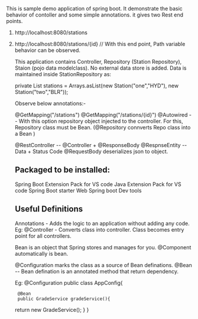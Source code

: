 This is sample demo application of spring boot. It demonstrate the basic behavior of contoller and some simple annotations. 
it gives two Rest end points.
1. http://localhost:8080/stations
2. http://localhost:8080/stations/{id}  // With this end point, Path variable behavior can be observed.

   This application contains Controller, Repository (Station Repository), Staion (pojo data modelclass).
   No external data store is added. Data is maintained inside StationRepository as:

   private List<Station> stations =  Arrays.asList(new Station("one","HYD"), new Station("two","BLR"));

   Observe below annotations:-

   @GetMapping("/stations")
   @GetMapping("/stations/{id}")
   @Autowired -- With this option repository object injected to the controller. For this, Repository class must be Bean. (@Repository connverts Repo class into a Bean )

   @RestController -- @Controller + @ResponseBody
   @RespnseEntity -- Data + Status Code
   @RequestBody deserializes json to object.

   Packaged to be installed:
   -------------------------
   Spring Boot Extension Pack for VS code
   Java Extension Pack for VS code
   Spring Boot starter Web
   Spring boot Dev tools

   Useful Definitions
   ------------------
   Annotations - Adds the logic to an application without adding any code.
   Eg: @Controller - Converts class into controller. Class becomes entry point for all controllers.

   Bean is an object that Spring stores and manages for you.
   @Component automatically is bean.

   @Configuration marks the class as a source of Bean definations.
   @Bean -- Bean defination is an annotated method that return dependency.

   Eg:
   @Configuration
  public class AppConfig{

	    @Bean
	    public GradeService gradeService(){
      return new GradeService();
	}
}

   
